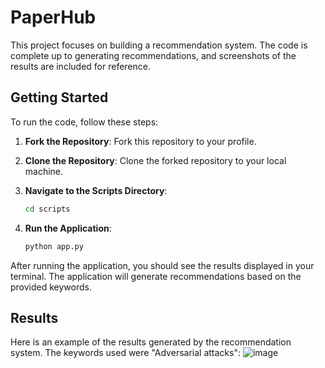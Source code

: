 # PaperHub

This project focuses on building a recommendation system. The code is complete up to generating recommendations, and screenshots of the results are included for reference.

## Getting Started

To run the code, follow these steps:

1. **Fork the Repository**: Fork this repository to your profile.

2. **Clone the Repository**: Clone the forked repository to your local machine.

3. **Navigate to the Scripts Directory**:
    ```sh
    cd scripts
    ```

4. **Run the Application**:
    ```sh
    python app.py
    ```

After running the application, you should see the results displayed in your terminal. The application will generate recommendations based on the provided keywords.

## Results

Here is an example of the results generated by the recommendation system. The keywords used were "Adversarial attacks":
![image](https://github.com/user-attachments/assets/ee61239a-ecf1-495f-83e5-0851467820b8)

